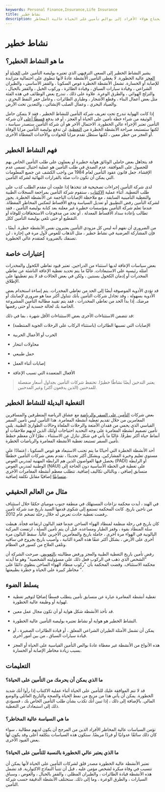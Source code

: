 ```yaml
---
keywords: Personal Finance,Insurance,Life Insurance
title: نشاط خطير
description: تندرج الأنشطة الخطرة تحت تعريف شركة التأمين على الحياة للمخاطر العالية ويمكن أن تمنع الشخص من الموافقة. قد يحتاج هؤلاء الأفراد إلى بوالص تأمين على الحياة عالية المخاطر.
---
```


# نشاط خطير
## ما هو النشاط الخطير؟

يشير النشاط الخطير إلى السعي الترفيهي الذي تعتبره بوليصة التأمين على [الحياة](/termlife) أو [العجز](/disability-insurance) عالية الخطورة. لا يغطي التأمين الأنشطة عادةً لأنها تنطوي على احتمالية متزايدة للإصابة أو الخسارة. تشمل الأنشطة الخطرة غوص السكوبا ، والقفز الأساسي ، والطيران الشراعي ، وقيادة سيارات السباق ، وقيادة الطائرة ، وركوب الخيل ، والقفز بالحبال ، والتزلج الهوائي ، والطرق الوعرة. علاوة على ذلك ، تندرج بعض الوظائف في هذه الفئة مثل بعض أعمال البناء ، وقطع الأشجار ، وطياري الطائرات ، وعامل حفر النفط البحري ، والصياد البحري ، وعمال الصلب الإنشائي ، والتعدين تحت الأرض.

إذا كانت الهواية تندرج تحت تعريف شركة التأمين للنشاط الخطير ، فقد لا يتمكن حامل الوثيقة من شراء خطة تأمين على الحياة أو العجز ، أو قد يدفع [قسطًا أعلى](/insurance-premium) لأن شركة التأمين تعتبر الإجراء عالي الخطورة. الاحتمال الآخر هو أن شركة التأمين ستصدر سياسة ، لكنها ستستبعد صراحة الأنشطة الخطرة من [التغطية](/insurance-coverage). لن تدفع بوليصة التأمين مزايا الوفاة أو العجز من خطر معين ، لكنها ستظل تقدم مزايا للحوادث والأحداث المغطاة الأخرى.

## فهم النشاط الخطير

قد يتجاهل بعض حاملي الوثائق هواية خطيرة أو يعملون على طلب التأمين الخاص بهم للحصول على الموافقة. عدم الصدق في طلب التأمين هو عملية احتيال تسمى عدم الإفشاء. جعل قانون عقود التأمين لعام 1984 من واجب الكشف عن جميع المعلومات التي يمكن أن تكون ذات صلة بالقرارات النهائية لشركة التأمين.

لدى شركة التأمين إجراءات تصحيحية قد تتخذها إذا علمت أن مقدم الطلب كذب على طلب التغطية. أثناء عملية [الاكتتاب](/underwriting) ، ستقوم شركة التأمين بمراجعة السجلات الطبية والتغطية التأمينية السابقة ، مع ملاحظة الإصابات الناجمة عن الأنشطة الخطرة. يجوز لشركة التأمين رفض التطبيق أو تعديل السياسة ودفع الأقساط لتعكس المخاطر المغطاة. عندما تعلم شركة التأمين بمؤسسات خطيرة غير معلنة بعد كتابة بوليصة التأمين ، فقد تطالب بإعادة سداد الأقساط المعدلة ، أو تحد من مدفوعات الاستحقاقات للوفاة أو التقطيع أو حتى تلغي بوليصة التأمين ككل.

من الضروري أن نفهم أنه ليس كل مزودي التأمين يعتبرون نفس الأنشطة خطرة. أيضًا ، فإن المشاركة العرضية في نشاط خطير ، مثل الذهاب للغوص لأول مرة في إجازة ، لن تصنفك بالضرورة كمتقدم عالي الخطورة.

## إعتبارات خاصة

بعض سياسات الإعاقة لديها استثناء من الدراجين. تعتبر قيود تعاطي الكحول والمخدرات أمثلة رئيسية على الاستبعادات. غالبًا ما يتم تحديد تغطية الإعاقة الناشئة عن تعاطي المخدرات أو إدمان الكحول بسنتين ، ولكن في بعض الحالات قد لا يتم تغطيتها على الإطلاق.

قد تؤدي الأدوية الموصوفة أيضًا إلى الحد من تعاطي المخدرات. يتم إساءة استخدام بعض الأدوية بسهولة ، وقد تجادل شركات التأمين بأنك تتناول أكثر مما هو ضروري لإصابتك أو مرضك. إذا بدأ الحد من تعاطي المخدرات ، فقد يتم تقييد مطالبة التأمين المشروعة الخاصة بك لحالة جسدية أو حتى رفضها.

قد تتضمن الاستثناءات الأخرى بعض الاستثناءات الأقل شهرة ، بما في ذلك:

- الإصابات التي تسببها الطائرات (باستثناء الركاب على الرحلات الجوية المنتظمة)

- الحرب أو الأعمال الحربية

- محاولات انتحار

- حمل طبيعي

- إصابات أثناء العمل

- الأفعال المتعمدة التي تسبب الإعاقة

> يعتبر التدخين أيضًا نشاطًا خطيرًا. تحتفظ شركات التأمين بجداول أسعار منفصلة للمدخنين (الذين يدفعون أكثر) وغير المدخنين.

>

## التغطية البديلة للنشاط الخطير

بعض شركات [التأمين على السفر والرياضة](/travel-insurance) مع عشاق الرياضة المتطرفين والمسافرين المغامرين من خلال تقديم تغطية أنشطة المغامرة. هذا التأمين ليس تأمين السفر القياسي الذي يحمي من فقدان الأمتعة والرحلات الملغاة وحالات الطوارئ الطبية. يلبي تأمين تصميم أنشطة المغامرة على وجه التحديد احتياجات أولئك الذين لديهم ملاحقات أو أنماط حياة أكثر تطرفًا. غالبًا ما يأتي في شكل تنازل عن الاستثناء ، نظرًا لأن معظم خطط تأمين السفر تستبعد تغطية الأنشطة المغامرة والرياضات الخطرة.

أحد الأنشطة الخطرة التي أحيانًا ما يتم تجنب الاستبعاد هو غوص السكوبا ، اعتمادًا على مستوى تعليم وخبرة المشاركين. وبشكل أكثر تحديدًا ، تقدم بعض شركات التأمين خططًا يحصل فيها الغواصون الذين هم الرابطة المهنية لمدربي الغوص (PADI) أو الرابطة الوطنية لمدربي الغوص (NAUI) على تغطية في الخطة الأساسية دون الحاجة إلى متسابق إضافي ، وبالتالي تكاليف إضافية. تتطلب معظم أنشطة المغامرات الأخرى [متسابقًا](/rider) إضافيًا مقابل تكلفة إضافية.

## مثال من العالم الحقيقي

في الهند ، أيدت محكمة نزاعات المستهلك في منطقة جنوب مومباي حكمًا خلال استئناف من ناجين باريخ. كانت المحكمة تستمع إلى شكوى قدمها السيد باريخ ضد شركة تأمين رفضت تغطية حادث تعرض له خلال رحلة تضخم عام 2012.

كان باريخ في رحلة منظمة لمنطاد الهواء الساخن عندما فقد البالون ارتفاعه فجأة. هبطت سلة المنطاد بقوة ، وقفز الطيار ومساعده. قبل أن يتم تأمين السلة ، ارتفعت المركبة البالونية في الهواء مرة أخرى ، حاملة باريخ والمغامرين الآخرين عالياً. سقط البالون مرة أخرى على الأرض ، بشكل أكثر عنفًا هذه المرة الثانية ، وأصيب باريخ بجروح في ساقيه وتلقى العلاج من كسور في العظام.

رفض تأمين باريخ التغطية الطبية والعجز ورفض مطالبته [بالتعويض](/reimbursement). صرحت الشركة أن "الشخص الذي ذهب في الركوب فعل ذلك على مسؤوليته الشخصية" وهو ما أيدته محكمة الاستئناف. وقضت المحكمة بأن "ركوب منطاد الهواء الساخن ينطوي دائمًا على مخاطر كبيرة على الحياة و خطرة بطبيعتها ".

## يسلط الضوء

- تغطية أنشطة المغامرة عبارة عن متسابق تأمين يتطلب قسطًا إضافيًا لتوفير تغطية لهواية أو وظيفة عالية الخطورة.

- قد تأخذ الأنشطة شكل هواية أو أن تكون مجال عمل معين.

- النشاط الخطير هو هواية أو نشاط تعتبره بوليصة التأمين عالية الخطورة.

- يمكن أن تشمل الأمثلة الطيران الشراعي المعلق ، أو قيادة الطائرات الصغيرة ، أو قيادة سيارات السباق ، من بين أمور أخرى.

- هذه الأنواع من الأنشطة غير مغطاة عادةً بوالص التأمين القياسية على الحياة أو العجز بسبب زيادة مخاطر الإصابة أو الخسارة.

## التعليمات

### ما الذي يمكن أن يحرمك من التأمين على الحياة؟

قد لا تتم الموافقة عليك للتأمين على الحياة أثناء عملية الاكتتاب إذا رأوا أنك شديد الخطورة. يمكن أن يأتي هذا من مزيج من نمط الحياة والصحة والتاريخ العائلي والوضع المالي. بالإضافة إلى ذلك ، إذا تبين أنك تكذب بشأن طلب التأمين الخاص بك ، فسيؤدي ذلك إلى استبعادك من التغطية.

### ما هي السياسة عالية المخاطر؟

تؤمن السياسات عالية المخاطر الأفراد الذين من المرجح أن يكون لديهم مطالبة ، سواء كان ذلك سائقًا عدوانيًا أو فردًا مريضًا. ستكون هذه السياسات بتكلفة أعلى وقد يكون لها بعض القيود الأخرى.

### ما الذي يعتبر عالي الخطورة بالنسبة للتأمين على الحياة؟

تعتبر الأنشطة عالية الخطورة مصدر قلق لشركات التأمين على الحياة لأنها يمكن أن تتسبب في وفاة مبكرة لشخص مؤمن عليه ، قبل أن تتنبأ النماذج الاكتوارية. قد تشمل هذه الأنشطة قيادة الطائرات ، والطيران المظلي ، والقفز بالحبال ، والغوص ، وسباق السيارات ، والطرق الوعرة ، وما إلى ذلك. ستختلف الأنشطة الدقيقة حسب شركة التأمين.

